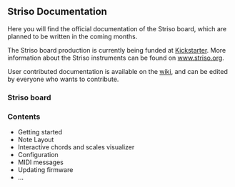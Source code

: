 ## Striso Documentation

Here you will find the official documentation of the Striso board, which are planned to be written in the coming months. 

The Striso board production is currently being funded at [Kickstarter](https://www.kickstarter.com/projects/striso/striso-board).
More information about the Striso instruments can be found on www.striso.org.

User contributed documentation is available on the [wiki](https://github.com/striso/striso-docs/wiki), and can be edited by everyone who wants to contribute.

### Striso board

### Contents

- Getting started
- Note Layout
- Interactive chords and scales visualizer
- Configuration
- MIDI messages
- Updating firmware
- ...


